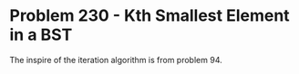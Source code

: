 # Problem 230 - Kth Smallest Element in a BST
The inspire of the iteration algorithm is from problem 94.